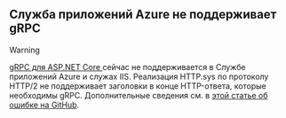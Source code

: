 ## <a name="grpc-not-supported-on-azure-app-service"></a>Служба приложений Azure не поддерживает gRPC

> [!WARNING]
> [gRPC для ASP.NET Core ](xref:grpc/index) сейчас не поддерживается в Службе приложений Azure и служах IIS. Реализация HTTP.sys по протоколу HTTP/2 не поддерживает заголовки в конце HTTP-ответа, которые необходимы gRPC. Дополнительные сведения см. в [этой статье об ошибке на GitHub](https://github.com/dotnet/AspNetCore/issues/9020).
